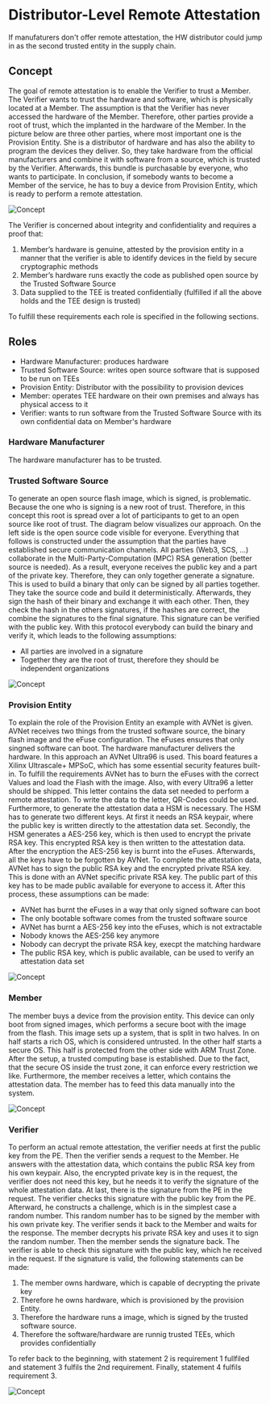 # Distributor-Level Remote Attestation

If manufaturers don't offer remote attestation, the HW distributor could jump in as the second trusted entity in the supply chain.

## Concept
The goal of remote attestation is to enable the Verifier to trust a Member. The Verifier wants to trust the hardware and software, which is physically located at a Member. The assumption is that the Verifier has never accessed the hardware of the Member. Therefore, other parties provide a root of trust, which the implanted in the hardware of the Member. In the picture below are three other parties, where most important one is the Provision Entity. She is a distributor of hardware and has also the ability to program the devices they deliver. So, they take hardware from the official manufacturers and combine it with software from a source, which is trusted by the Verifier. Afterwards, this bundle is purchasable by everyone, who wants to participate. In conclusion, if somebody wants to become a Member of the service, he has to buy a device from Provision Entity, which is ready to perform a remote attestation.

![Concept](./fig/ra-by-distributor-overview.svg)

The Verifier is concerned about integrity and confidentiality and requires a proof that:

1.   Member’s hardware is genuine, attested by the provision entity in a manner that the verifier is able to identify devices in the field by secure cryptographic methods
1.   Member’s hardware runs exactly the code as published open source by the Trusted Software Source
1.   Data supplied to the TEE is treated confidentially (fulfilled if all the above holds and the TEE design is trusted)

To fulfill these requirements each role is specified in the following sections.

## Roles

*    Hardware Manufacturer: produces hardware
*    Trusted Software Source: writes open source software that is supposed to be run on TEEs
*    Provision Entity: Distributor with the possibility to provision devices
*    Member: operates TEE hardware on their own premises and always has physical access to it
*    Verifier: wants to run software from the Trusted Software Source with its own confidential data on Member's hardware

### Hardware Manufacturer
The hardware manufacturer has to be trusted.

### Trusted Software Source
To generate an open source flash image, which is signed, is problematic. Because the one who is signing is a new root of trust. Therefore, in this concept this root is spread over a lot of participants to get to an open source like root of trust. The diagram below visualizes our approach. On the left side is the open source code visible for everyone. Everything that follows is constructed under the assumption that the parties have established secure communication channels. All parties (Web3, SCS, ...) collaborate in the Multi-Party-Computation (MPC) RSA generation (better source is needed). As a result, everyone receives the public key and a part of the private key. Therefore, they can only together generate a signature. This is used to build a binary that only can be signed by all parties together. They take the source code and build it deterministically. Afterwards, they sign the hash of their binary and exchange it with each other. Then, they check the hash in the others signatures, if the hashes are correct, the combine the signatures to the final signature. This signature can be verified with the public key. With this protocol everybody can build the binary and verify it, which leads to the following assumptions:

*   All parties are involved in a signature
*    Together they are the root of trust, therefore they should be independent organizations

![Concept](./fig/ra-by-distributor-trusted-software-source.svg)

### Provision Entity
To explain the role of the Provision Entity an example with AVNet is given. AVNet receives two things from the trusted software source, the binary flash image and the eFuse configuration. The eFuses ensures that only singned software can boot. The hardware manufacturer delivers the hardware. In this approach an AVNet Ultra96 is used. This board features a Xilinx Ultrascale+ MPSoC, which has some essential security features built-in. To fulfill the requirements AVNet has to burn the eFuses with the correct Values and load the Flash with the image. Also, with every Ultra96 a letter should be shipped. This letter contains the data set needed to perform a remote attestation. To write the data to the letter, QR-Codes could be used. Furthermore, to generate the attestation data a HSM is necessary. The HSM has to generate two different keys. At first it needs an RSA keypair, where the public key is written directly to the attestation data set. Secondly, the HSM generates a AES-256 key, which is then used to encrypt the private RSA key. This encrypted RSA key is then written to the attestation data. After the encryption the AES-256 key is burnt into the eFuses. Afterwards, all the keys have to be forgotten by AVNet. To complete the attestation data, AVNet has to sign the public RSA key and the encrypted private RSA key. This is done with an AVNet specific private RSA key. The public part of this key has to be made public available for everyone to access it. After this process, these assumptions can be made:

*    AVNet has burnt the eFuses in a way that only signed software can boot
*    The only bootable software comes from the trusted software source
*    AVNet has burnt a AES-256 key into the eFuses, which is not extractable
*    Nobody knows the AES-256 key anymore
*    Nobody can decrypt the private RSA key, execpt the matching hardware
*    The public RSA key, which is public available, can be used to verify an attestation data set

![Concept](./fig/ra-by-distributor-provision-entity.svg)

### Member
The member buys a device from the provision entity. This device can only boot from signed images, which performs a secure boot with the image from the flash. This image sets up a system, that is split in two halves. In on half starts a rich OS, which is considered untrusted. In the other half starts a secure OS. This half is protected from the other side with ARM Trust Zone. After the setup, a trusted computing base is established. Due to the fact, that the secure OS inside the trust zone, it can enforce every restriction we like. Furthermore, the member receives a letter, which contains the attestation data. The member has to feed this data manually into the system.

![Concept](./fig/ra-by-distributor-member.svg)

### Verifier
To perform an actual remote attestation, the verifier needs at first the public key from the PE. Then the verifier sends a request to the Member. He answers with the attestation data, which contains the public RSA key from his own keypair. Also, the encrypted private key is in the request, the verifier does not need this key, but he needs it to verify the signature of the whole attestation data. At last, there is the signature from the PE in the request. The verifier checks this signature with the public key from the PE. Afterward, he constructs a challenge, which is in the simplest case a random number. This random number has to be signed by the member with his own private key. The verifier sends it back to the Member and waits for the response. The member decrypts his private RSA key and uses it to sign the random number. Then the member sends the signature back. The verifier is able to check this signature with the public key, which he received in the request. If the signature is valid, the following statements can be made:

1.    The member owns hardware, which is capable of decrypting the private key
1.    Therefore he owns hardware, which is provisioned by the provision Entity.
1.    Therefore the hardware runs a image, which is signed by the trusted software source.
1.    Therefore the software/hardware are runnig trusted TEEs, which provides confidentially

To refer back to the beginning, with statement 2 is requirement 1 fullfiled and statement 3 fulfils the 2nd requirement. Finally, statement 4 fulfils requirement 3.

![Concept](./fig/ra-by-distributor-verifier.svg)